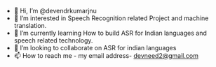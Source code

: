 - 👋 Hi, I’m @devendrkumarjnu
- 👀 I’m interested in Speech Recognition related Project and machine translation.
- 🌱 I’m currently learning How to build ASR for Indian languages and speech related technology.
- 💞️ I’m looking to collaborate on ASR for indian languages
- 📫 How to reach me - my email address- devneed2@gmail.com

<!---
devendrkumarjnu/devendrkumarjnu is a ✨ special ✨ repository because its `README.md` (this file) appears on your GitHub profile.
You can click the Preview link to take a look at your changes.
--->
